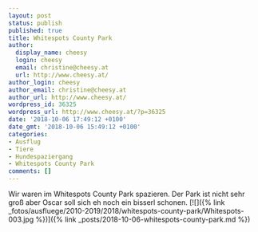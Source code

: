 ```yaml
---
layout: post
status: publish
published: true
title: Whitespots County Park
author:
  display_name: cheesy
  login: cheesy
  email: christine@cheesy.at
  url: http://www.cheesy.at/
author_login: cheesy
author_email: christine@cheesy.at
author_url: http://www.cheesy.at/
wordpress_id: 36325
wordpress_url: http://www.cheesy.at/?p=36325
date: '2018-10-06 17:49:12 +0100'
date_gmt: '2018-10-06 15:49:12 +0100'
categories:
- Ausflug
- Tiere
- Hundespaziergang
- Whitespots County Park
comments: []
---
```

Wir waren im Whitespots County Park spazieren. Der Park ist nicht sehr groß aber Oscar soll sich eh noch ein bisserl schonen.
[![]({% link _fotos/ausfluege/2010-2019/2018/whitespots-county-park/Whitespots-003.jpg %})]({% link _posts/2018-10-06-whitespots-county-park.md %})
